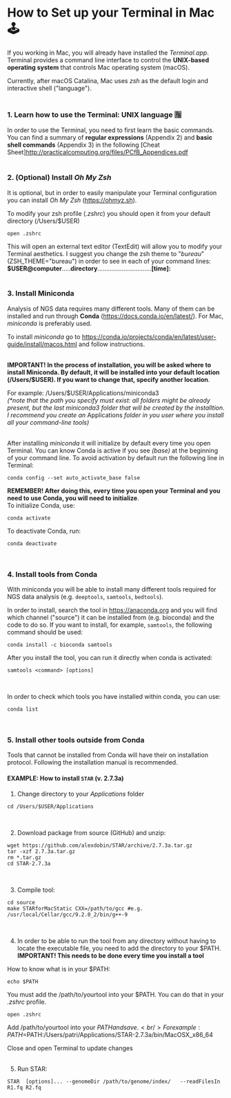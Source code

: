 # How to Set up your Terminal in Mac :joystick:

If you working in Mac, you will already have installed the _Terminal.app_. Terminal provides a command line interface to control the **UNIX-based operating system** that controls Mac operating system (macOS).<br/>

Currently, after macOS Catalina, Mac uses _zsh_ as the default login and interactive shell ("language").  
<br/>

### 1. Learn how to use the Terminal: UNIX language :u6307:
In order to use the Terminal, you need to first learn the basic commands. You can find a summary of **regular expressions** (Appendix 2) and **basic shell commands** (Appendix 3) in the following [Cheat Sheet]http://practicalcomputing.org/files/PCfB_Appendices.pdf  
<br/>

### 2. (Optional) Install _Oh My Zsh_
It is optional, but in order to easily manipulate your Terminal configuration you can install _Oh My Zsh_ (https://ohmyz.sh).

To modify your zsh profile (_.zshrc_) you should open it from your default directory (/Users/$USER)
````
open .zshrc
````
This will open an external text editor (TextEdit) will allow you to modify your Terminal aesthetics. I suggest you change the zsh theme to "_bureau_" (ZSH_THEME="bureau") in order to see in each of your command lines:<br/>
**$USER@computer**.....**directory**...............................**[time]:**  
<br/>

### 3. Install Miniconda
Analysis of NGS data requires many different tools. Many of them can be installed and run through **Conda** (https://docs.conda.io/en/latest/). For Mac, _miniconda_ is preferably used. 

To install _miniconda_ go to https://conda.io/projects/conda/en/latest/user-guide/install/macos.html and follow instructions.  
<br/>

**IMPORTANT! In the process of installation, you will be asked where to install Miniconda. By default, it will be installed into your default location (/Users/$USER). If you want to change that, specify another location**.  

For example: /Users/$USER/Applications/miniconda3  
_(\*note that the path you specify must exist: all folders might be already present, but the last miniconda3 folder that will be created by the installtion. I recommend you create an_ Applications _folder in you user where you install all your command-line tools)_  
<br/>

After installing _miniconda_ it will initialize by default every time you open Terminal. You can know Conda is active if you see _(base)_ at the beginning of your command line. To avoid activation by default run the following line in Terminal:

````
conda config --set auto_activate_base false
````

**REMEMBER! After doing this, every time you open your Terminal and you need to use Conda, you will need to initialize**.  
To initialize Conda, use:
````
conda activate
````

To deactivate Conda, run:
````
conda deactivate
````
<br/>

### 4. Install tools from Conda
With miniconda you will be able to install many different tools required for NGS data analysis (e.g. `deeptools`, `samtools`, `bedtools`).

In order to install, search the tool in https://anaconda.org and you will find which channel ("source") it can be installed from (e.g. bioconda) and the code to do so. If you want to install, for example, `samtools`, the following command should be used:
````
conda install -c bioconda samtools
````  

After you install the tool, you can run it directly when conda is activated:
````
samtools <command> [options]
````  
<br/>

In order to check which tools you have installed within conda, you can use:
````
conda list
````
<br/>

### 5. Install other tools outside from Conda
Tools that cannot be installed from Conda will have their on installation protocol. Following the installation manual is recommended.
<br/>

#### EXAMPLE: How to install `STAR` (v. 2.7.3a)

1. Change directory to your _Applications_ folder
````
cd /Users/$USER/Applications
````
<br/>

2. Download package from source (GitHub) and unzip:
````
wget https://github.com/alexdobin/STAR/archive/2.7.3a.tar.gz
tar -xzf 2.7.3a.tar.gz
rm *.tar.gz
cd STAR-2.7.3a
````
<br/>

3. Compile tool:
````
cd source
make STARforMacStatic CXX=/path/to/gcc #e.g. /usr/local/Cellar/gcc/9.2.0_2/bin/g++-9  
````
<br/>

4. In order to be able to run the tool from any directory without having to locate the executable file, you need to add the directory to your $PATH. **IMPORTANT! This needs to be done every time you install a tool**  

How to know what is in your $PATH:
````
echo $PATH
````

You must add the /path/to/yourtool into your $PATH. You can do that in your _.zshrc_ profile.
````
open .zshrc
````

Add /path/to/yourtool into your $PATH and save.  
<br/>
For example: PATH=$PATH:/Users/patri/Applications/STAR-2.7.3a/bin/MacOSX_x86_64

Close and open Terminal to update changes  
<br/>

5. Run STAR:  
````
STAR  [options]... --genomeDir /path/to/genome/index/   --readFilesIn R1.fq R2.fq
````



